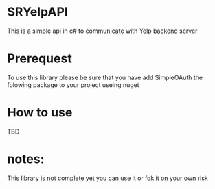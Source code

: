# SRYelpAPI
This is a simple api in c# to communicate with Yelp backend server

# Prerequest
To use this library please be sure that you have add SimpleOAuth the folowing package to your project useing nuget

# How to use
TBD

# notes:
This library is not complete yet you can use it or fok it on your own risk

